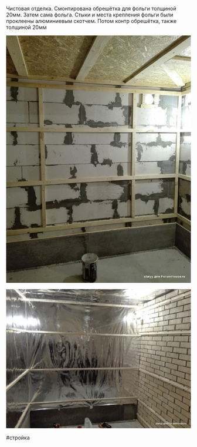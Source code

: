 Чистовая отделка. Смонтирована обрешётка для фольги толщиной 20мм. Затем сама фольга. Стыки и места крепления фольги были проклеены алюминиевым скотчем. Потом контр обрешётка, также толщиной 20мм

![_attachments/Pasted image 20240912124656.png](_attachments/Pasted%20image%2020240912124656.png)

![_attachments/Pasted image 20240912124709.png](_attachments/Pasted%20image%2020240912124709.png)




#стройка 